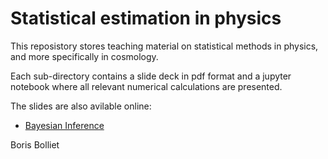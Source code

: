 # Statistical estimation in physics

This reposistory stores teaching material on statistical methods in physics, and more specifically in cosmology. 

Each sub-directory contains a slide deck in pdf format and a jupyter notebook where all relevant numerical calculations are presented. 

The slides are also avilable online:

- [Bayesian Inference](https://docs.google.com/presentation/d/1qI5D_gbdXKw6sFQwXjDFlLQiWGQOaUXuIlDodNTAsN8/edit?usp=sharing)

Boris Bolliet
